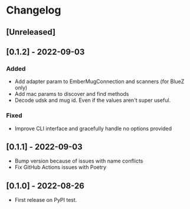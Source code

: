 # Changelog

## [Unreleased]

## [0.1.2] - 2022-09-03

### Added
* Add adapter param to EmberMugConnection and scanners (for BlueZ only)
* Add mac params to discover and find methods
* Decode udsk and mug id. Even if the values aren't super useful.

### Fixed
* Improve CLI interface and gracefully handle no options provided

## [0.1.1] - 2022-09-03

* Bump version because of issues with name conflicts
* Fix GitHub Actions issues with Poetry

## [0.1.0] - 2022-08-26

* First release on PyPI test.
